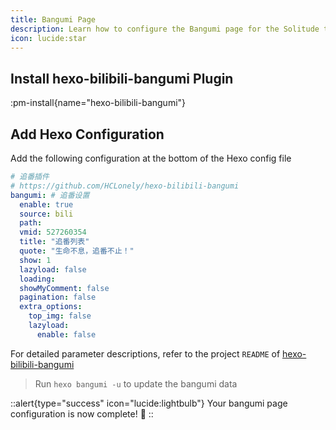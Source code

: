 ```yaml
---
title: Bangumi Page
description: Learn how to configure the Bangumi page for the Solitude theme.
icon: lucide:star
---
```


## Install hexo-bilibili-bangumi Plugin

:pm-install{name="hexo-bilibili-bangumi"}

## Add Hexo Configuration

Add the following configuration at the bottom of the Hexo config file

```yml [_config.yml]
# 追番插件
# https://github.com/HCLonely/hexo-bilibili-bangumi
bangumi: # 追番设置
  enable: true
  source: bili
  path:
  vmid: 527260354
  title: "追番列表"
  quote: "生命不息，追番不止！"
  show: 1
  lazyload: false
  loading:
  showMyComment: false
  pagination: false
  extra_options:
    top_img: false
    lazyload:
      enable: false
```
For detailed parameter descriptions, refer to the project `README` of  [hexo-bilibili-bangumi](https://github.com/HCLonely/hexo-bilibili-bangumi)

> Run `hexo bangumi -u` to update the bangumi data

::alert{type="success" icon="lucide:lightbulb"}
  Your bangumi page configuration is now complete! 🎉
::